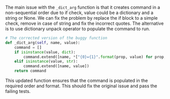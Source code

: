 The main issue with the `_dict_arg` function is that it creates command in a non-sequential order due to if check, value could be a dictionary and a string or None. We can fix the problem by replace the if block to a simple check, remove in case of string and fix the incorrect quotes. The alternative is to use dictionary unpack operator to populate the command to run.

```python
# The corrected version of the buggy function
def _dict_arg(self, name, value):
    command = []
    if isinstance(value, dict):
        command.extend([name, *["{0}={1}".format(prop, value) for prop, value in value.items()])
    elif isinstance(value, str):
        command.extend([name, value])
    return command
```
This updated function ensures that the command is populated in the required order and format. This should fix the original issue and pass the failing tests.